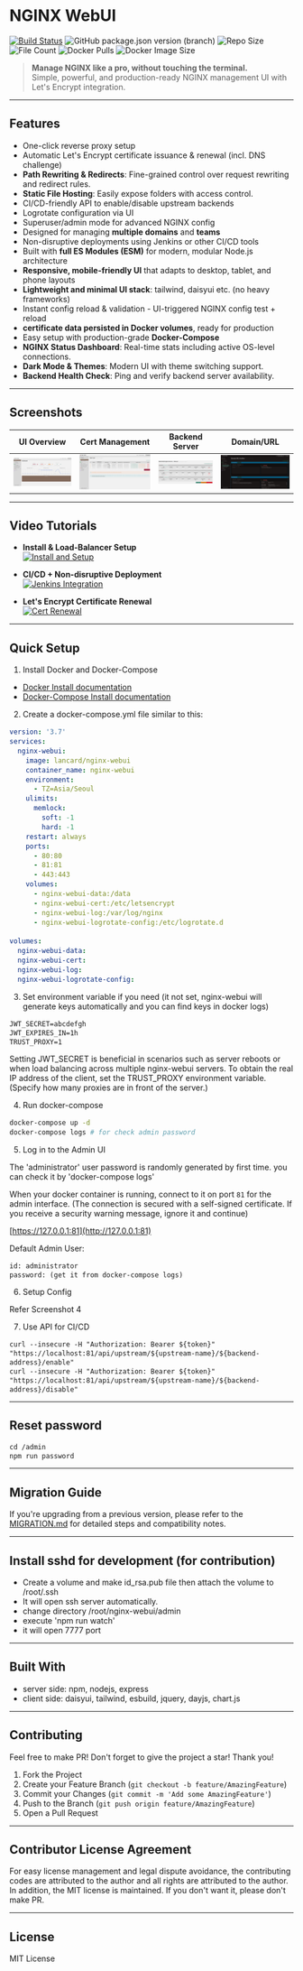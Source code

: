 # NGINX WebUI

[![Build Status](https://github.com/lancard/nginx-webui/actions/workflows/build-docker.yml/badge.svg)](https://github.com/lancard/nginx-webui/actions/workflows/build-docker.yml)
![GitHub package.json version (branch)](https://img.shields.io/github/package-json/v/lancard/nginx-webui/master?filename=admin%2Fpackage.json)
![Repo Size](https://img.shields.io/github/repo-size/lancard/nginx-webui)
![File Count](https://img.shields.io/github/directory-file-count/lancard/nginx-webui)
![Docker Pulls](https://img.shields.io/docker/pulls/lancard/nginx-webui)
![Docker Image Size](https://img.shields.io/docker/image-size/lancard/nginx-webui)

> **Manage NGINX like a pro, without touching the terminal.**  
> Simple, powerful, and production-ready NGINX management UI with Let's Encrypt integration.

---

## Features

- One-click reverse proxy setup
- Automatic Let's Encrypt certificate issuance & renewal (incl. DNS challenge)  
- **Path Rewriting & Redirects**: Fine-grained control over request rewriting and redirect rules.
- **Static File Hosting**: Easily expose folders with access control.
- CI/CD-friendly API to enable/disable upstream backends  
- Logrotate configuration via UI  
- Superuser/admin mode for advanced NGINX config  
- Designed for managing **multiple domains** and **teams**  
- Non-disruptive deployments using Jenkins or other CI/CD tools  
- Built with **full ES Modules (ESM)** for modern, modular Node.js architecture  
- **Responsive, mobile-friendly UI** that adapts to desktop, tablet, and phone layouts  
- **Lightweight and minimal UI stack**: tailwind, daisyui etc. (no heavy frameworks)  
- Instant config reload & validation - UI-triggered NGINX config test + reload  
- **certificate data persisted in Docker volumes**, ready for production
- Easy setup with production-grade **Docker-Compose**
- **NGINX Status Dashboard**: Real-time stats including active OS-level connections.
- **Dark Mode & Themes**: Modern UI with theme switching support.
- **Backend Health Check**: Ping and verify backend server availability.

---

## Screenshots

| UI Overview | Cert Management | Backend Server | Domain/URL |
|------------|----------------|----------------|-----------|
| ![](./screenshot/screenshot1.png) | ![](./screenshot/screenshot2.png) | ![](./screenshot/screenshot3.png) | ![](./screenshot/screenshot4.png) |

---

## Video Tutorials

- **Install & Load-Balancer Setup**  
  [![Install and Setup](https://img.youtube.com/vi/3SEdU_Jj5IM/0.jpg)](https://www.youtube.com/watch?v=3SEdU_Jj5IM)

- **CI/CD + Non-disruptive Deployment**  
  [![Jenkins Integration](https://img.youtube.com/vi/UaJF-s2AuZo/0.jpg)](https://www.youtube.com/watch?v=UaJF-s2AuZo)

- **Let's Encrypt Certificate Renewal**  
  [![Cert Renewal](https://img.youtube.com/vi/O12f2PYPCpU/0.jpg)](https://www.youtube.com/watch?v=O12f2PYPCpU)

---

## Quick Setup

1. Install Docker and Docker-Compose

- [Docker Install documentation](https://docs.docker.com/install/)
- [Docker-Compose Install documentation](https://docs.docker.com/compose/install/)

2. Create a docker-compose.yml file similar to this:

```yml
version: '3.7'
services:
  nginx-webui:
    image: lancard/nginx-webui
    container_name: nginx-webui
    environment:
      - TZ=Asia/Seoul
    ulimits:
      memlock:
        soft: -1
        hard: -1
    restart: always
    ports:
      - 80:80
      - 81:81
      - 443:443
    volumes:
      - nginx-webui-data:/data
      - nginx-webui-cert:/etc/letsencrypt
      - nginx-webui-log:/var/log/nginx
      - nginx-webui-logrotate-config:/etc/logrotate.d

volumes:
  nginx-webui-data:
  nginx-webui-cert:
  nginx-webui-log:
  nginx-webui-logrotate-config:
```

3. Set environment variable if you need (it not set, nginx-webui will generate keys automatically and you can find keys in docker logs)
```
JWT_SECRET=abcdefgh
JWT_EXPIRES_IN=1h
TRUST_PROXY=1
```
Setting JWT_SECRET is beneficial in scenarios such as server reboots or when load balancing across multiple nginx-webui servers.
To obtain the real IP address of the client, set the TRUST_PROXY environment variable. (Specify how many proxies are in front of the server.)

4. Run docker-compose

```bash
docker-compose up -d
docker-compose logs # for check admin password
```

5. Log in to the Admin UI

The 'administrator' user password is randomly generated by first time.
you can check it by 'docker-compose logs'

When your docker container is running, connect to it on port `81` for the admin interface.
(The connection is secured with a self-signed certificate. If you receive a security warning message, ignore it and continue)

[https://127.0.0.1:81](http://127.0.0.1:81)

Default Admin User:
```
id: administrator
password: (get it from docker-compose logs)
```

6. Setup Config

Refer Screenshot 4

7. Use API for CI/CD

```
curl --insecure -H "Authorization: Bearer ${token}" "https://localhost:81/api/upstream/${upstream-name}/${backend-address}/enable"
curl --insecure -H "Authorization: Bearer ${token}" "https://localhost:81/api/upstream/${upstream-name}/${backend-address}/disable"
```

---

## Reset password

```
cd /admin
npm run password
```

---

## Migration Guide

If you're upgrading from a previous version, please refer to the [MIGRATION.md](./MIGRATION.md) for detailed steps and compatibility notes.

---

## Install sshd for development (for contribution)

- Create a volume and make id_rsa.pub file then attach the volume to /root/.ssh
- It will open ssh server automatically.
- change directory /root/nginx-webui/admin
- execute 'npm run watch'
- it will open 7777 port

---

## Built With

- server side: npm, nodejs, express
- client side: daisyui, tailwind, esbuild, jquery, dayjs, chart.js

---

## Contributing

Feel free to make PR!
Don't forget to give the project a star! Thank you!

1. Fork the Project
2. Create your Feature Branch (`git checkout -b feature/AmazingFeature`)
3. Commit your Changes (`git commit -m 'Add some AmazingFeature'`)
4. Push to the Branch (`git push origin feature/AmazingFeature`)
5. Open a Pull Request

---

## Contributor License Agreement

For easy license management and legal dispute avoidance, the contributing codes are attributed to the author and all rights are attributed to the author. In addition, the MIT license is maintained. If you don't want it, please don't make PR.

---

## License

MIT License

